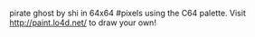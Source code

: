 pirate ghost by shi in 64x64 #pixels using the C64 palette. Visit http://paint.lo4d.net/ to draw your own! 